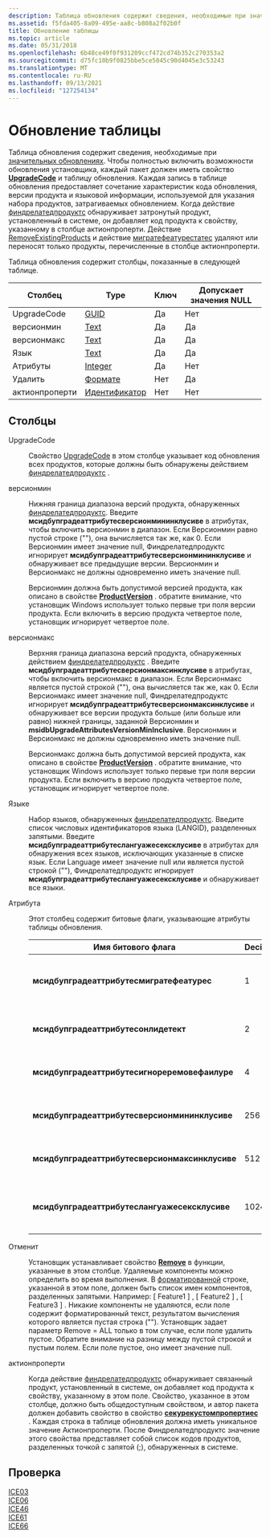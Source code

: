 ```yaml
---
description: Таблица обновления содержит сведения, необходимые при значительных обновлениях.
ms.assetid: f5fda405-8a09-495e-aa8c-b808a2f02b0f
title: Обновление таблицы
ms.topic: article
ms.date: 05/31/2018
ms.openlocfilehash: 6b48ce49f0f931209ccf472cd74b352c270353a2
ms.sourcegitcommit: d75fc10b9f0825bbe5ce5045c90d4045e3c53243
ms.translationtype: MT
ms.contentlocale: ru-RU
ms.lasthandoff: 09/13/2021
ms.locfileid: "127254134"
---
```

# <a name="upgrade-table"></a>Обновление таблицы

Таблица обновления содержит сведения, необходимые при [значительных обновлениях](major-upgrades.md). Чтобы полностью включить возможности обновления установщика, каждый пакет должен иметь свойство [**UpgradeCode**](upgradecode.md) и таблицу обновления. Каждая запись в таблице обновления предоставляет сочетание характеристик кода обновления, версии продукта и языковой информации, используемой для указания набора продуктов, затрагиваемых обновлением. Когда действие [финдрелатедпродуктс](findrelatedproducts-action.md) обнаруживает затронутый продукт, установленный в системе, он добавляет код продукта к свойству, указанному в столбце актионпроперти. Действие [RemoveExistingProducts](removeexistingproducts-action.md) и действие [мигратефеатурестатес](migratefeaturestates-action.md) удаляют или переносят только продукты, перечисленные в столбце актионпроперти.

Таблица обновления содержит столбцы, показанные в следующей таблице.



| Столбец         | Type                         | Ключ | Допускает значения NULL |
|----------------|------------------------------|-----|----------|
| UpgradeCode    | [GUID](guid.md)             | Да   | Нет        |
| версионмин     | [Text](text.md)             | Да   | Да        |
| версионмакс     | [Text](text.md)             | Да   | Да        |
| Язык       | [Text](text.md)             | Да   | Да        |
| Атрибуты     | [Integer](integer.md)       | Да   | Нет        |
| Удалить         | [Формате](formatted.md)   | Нет   | Да        |
| актионпроперти | [Идентификатор](identifier.md) | Нет   | Нет        |



 

## <a name="columns"></a>Столбцы

<dl> <dt>

<span id="UpgradeCode"></span><span id="upgradecode"></span><span id="UPGRADECODE"></span>UpgradeCode
</dt> <dd>

Свойство [UpgradeCode](upgradecode.md) в этом столбце указывает код обновления всех продуктов, которые должны быть обнаружены действием [финдрелатедпродуктс](findrelatedproducts-action.md) .

</dd> <dt>

<span id="VersionMin"></span><span id="versionmin"></span><span id="VERSIONMIN"></span>версионмин
</dt> <dd>

Нижняя граница диапазона версий продукта, обнаруженных [финдрелатедпродуктс](findrelatedproducts-action.md). Введите **мсидбупградеаттрибутесверсионмининклусиве** в атрибутах, чтобы включить версионмин в диапазон. Если Версионмин равно пустой строке (""), она вычисляется так же, как 0. Если Версионмин имеет значение null, Финдрелатедпродуктс игнорирует **мсидбупградеаттрибутесверсионмининклусиве** и обнаруживает все предыдущие версии. Версионмин и Версионмакс не должны одновременно иметь значение null.

Версионмин должна быть допустимой версией продукта, как описано в свойстве [**ProductVersion**](productversion.md) . обратите внимание, что установщик Windows использует только первые три поля версии продукта. Если включить в версию продукта четвертое поле, установщик игнорирует четвертое поле.

</dd> <dt>

<span id="VersionMax"></span><span id="versionmax"></span><span id="VERSIONMAX"></span>версионмакс
</dt> <dd>

Верхняя граница диапазона версий продукта, обнаруженных действием [финдрелатедпродуктс](findrelatedproducts-action.md) . Введите **мсидбупградеаттрибутесверсионмаксинклусиве** в атрибутах, чтобы включить версионмакс в диапазон. Если Версионмакс является пустой строкой (""), она вычисляется так же, как 0. Если Версионмакс имеет значение null, Финдрелатедпродуктс игнорирует **мсидбупградеаттрибутесверсионмаксинклусиве** и обнаруживает все версии продукта больше (или больше или равно) нижней границы, заданной Версионмин и **msidbUpgradeAttributesVersionMinInclusive**. Версионмин и Версионмакс не должны одновременно иметь значение null.

Версионмакс должна быть допустимой версией продукта, как описано в свойстве [**ProductVersion**](productversion.md) . обратите внимание, что установщик Windows использует только первые три поля версии продукта. Если включить в версию продукта четвертое поле, установщик игнорирует четвертое поле.

</dd> <dt>

<span id="Language"></span><span id="language"></span><span id="LANGUAGE"></span>Языке
</dt> <dd>

Набор языков, обнаруженных [финдрелатедпродуктс](findrelatedproducts-action.md). Введите список числовых идентификаторов языка (LANGID), разделенных запятыми. Введите **мсидбупградеаттрибутеслангуажесексклусиве** в атрибутах для обнаружения всех языков, исключающих указанные в списке язык. Если Language имеет значение null или является пустой строкой (""), Финдрелатедпродуктс игнорирует **мсидбупградеаттрибутеслангуажесексклусиве** и обнаруживает все языки.

</dd> <dt>

<span id="Attributes"></span><span id="attributes"></span><span id="ATTRIBUTES"></span>Атрибута
</dt> <dd>

Этот столбец содержит битовые флаги, указывающие атрибуты таблицы обновления.



| Имя битового флага                                 | Decimal | Шестнадцатеричный | attribute                                                                                                            |
|-----------------------------------------------|---------|-------------|----------------------------------------------------------------------------------------------------------------------|
| **мсидбупградеаттрибутесмигратефеатурес**     | 1       | 0x001       | Переносит состояния компонентов, включив логику в действии [мигратефеатурестатес](migratefeaturestates-action.md) . |
| **мсидбупградеаттрибутесонлидетект**          | 2       | 0x002       | Обнаруживает продукты и приложения, но не удаляет их.                                                               |
| **мсидбупградеаттрибутесигнореремовефаилуре** | 4       | 0x004       | Продолжит установку после сбоя, чтобы удалить продукт или приложение.                                              |
| **мсидбупградеаттрибутесверсионмининклусиве** | 256     | 0x100       | Определяет диапазон версий, включая значение в Версионмин.                                                     |
| **мсидбупградеаттрибутесверсионмаксинклусиве** | 512     | 0x200       | Определяет диапазон версий, включая значение в Версионмакс.                                                     |
| **мсидбупградеаттрибутеслангуажесексклусиве**  | 1024    | 0x400       | Обнаруживает все языки, за исключением языков, перечисленных в столбце Language.                                        |



 

</dd> <dt>

<span id="Remove"></span><span id="remove"></span><span id="REMOVE"></span>Отменит
</dt> <dd>

Установщик устанавливает свойство [**Remove**](remove.md) в функции, указанные в этом столбце. Удаляемые компоненты можно определить во время выполнения. В [форматированной](formatted.md) строке, указанной в этом поле, должен быть список имен компонентов, разделенных запятыми. Например: \[ Feature1 \] , \[ Feature2 \] , \[ Feature3 \] . Никакие компоненты не удаляются, если поле содержит форматированный текст, результатом вычисления которого является пустая строка (""). Установщик задает параметр Remove = ALL только в том случае, если поле удалить пустое. Обратите внимание на разницу между пустой строкой и пустым полем. Если поле пустое, оно имеет значение null.

</dd> <dt>

<span id="ActionProperty"></span><span id="actionproperty"></span><span id="ACTIONPROPERTY"></span>актионпроперти
</dt> <dd>

Когда действие [финдрелатедпродуктс](findrelatedproducts-action.md) обнаруживает связанный продукт, установленный в системе, он добавляет код продукта к свойству, указанному в этом поле. Свойство, указанное в этом столбце, должно быть общедоступным свойством, и автор пакета должен добавить свойство в свойство [**секурекустомпропертиес**](securecustomproperties.md) . Каждая строка в таблице обновления должна иметь уникальное значение Актионпроперти. После Финдрелатедпродуктс значение этого свойства представляет собой список кодов продуктов, разделенных точкой с запятой (;), обнаруженных в системе.

</dd> </dl>

## <a name="validation"></a>Проверка

<dl>

[ICE03](ice03.md)  
[ICE06](ice06.md)  
[ICE46](ice46.md)  
[ICE61](ice61.md)  
[ICE66](ice66.md)  
</dl>

 

 



